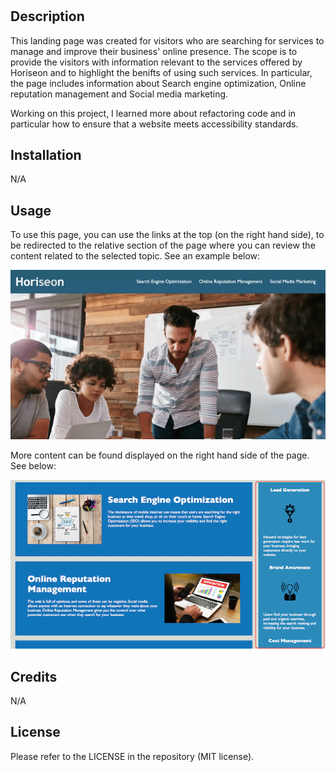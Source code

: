 # <Horiseon Landing Page>

## Description

This landing page was created for visitors who are searching for services to manage and improve their business' online presence. The scope is to provide the visitors with information relevant to the services offered by Horiseon and to highlight the benifts of using such services. In particular, the page includes information about Search engine optimization, Online reputation management and Social media marketing. 

Working on this project, I learned more about refactoring code and in particular how to ensure that a website meets accessibility standards.

## Installation

N/A

## Usage

To use this page, you can use the links at the top (on the right hand side), to be redirected to the relative section of the page where you can review the content related to the selected topic. See an example below:

![alt Search Engine Optimisation](assets/images/Horiseon%20-%20SEO.gif)

More content can be found displayed on the right hand side of the page. See below:

![alt Benefits](assets/images/Horiseon%20-%20Benefits.png)

## Credits

N/A

## License

Please refer to the LICENSE in the repository (MIT license).


